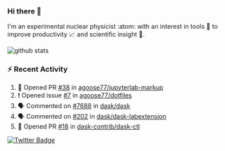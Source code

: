 ### Hi there 👋 

I'm an experimental nuclear physicist :atom: with an interest in tools :wrench: to improve productivity :chart_with_upwards_trend: and scientific insight :telescope:.

![github stats](https://github-readme-stats.vercel.app/api?username=agoose77&show_icons=true&hide_rank=true&hide_title=true&bg_color=30,e76445,904e95&text_color=efe3ec&icon_color=efe3ec)
<!--
**agoose77/agoose77** is a ✨ _special_ ✨ repository because its `README.md` (this file) appears on your GitHub profile.

Here are some ideas to get you started:

- 🔭 I’m currently working on ...
- 🌱 I’m currently learning ...
- 👯 I’m looking to collaborate on ...
- 🤔 I’m looking for help with ...
- 💬 Ask me about ...
- 📫 How to reach me: ...
- 😄 Pronouns: ...
- ⚡ Fun fact: ...
-->

### :zap: Recent Activity
<!--START_SECTION:activity-->
1. 💪 Opened PR [#38](https://github.com/agoose77/jupyterlab-markup/pull/38) in [agoose77/jupyterlab-markup](https://github.com/agoose77/jupyterlab-markup)
2. ❗️ Opened issue [#7](https://github.com/agoose77/dotfiles/issues/7) in [agoose77/dotfiles](https://github.com/agoose77/dotfiles)
3. 🗣 Commented on [#7688](https://github.com/dask/dask/issues/7688) in [dask/dask](https://github.com/dask/dask)
4. 🗣 Commented on [#202](https://github.com/dask/dask-labextension/issues/202) in [dask/dask-labextension](https://github.com/dask/dask-labextension)
5. 💪 Opened PR [#18](https://github.com/dask-contrib/dask-ctl/pull/18) in [dask-contrib/dask-ctl](https://github.com/dask-contrib/dask-ctl)
<!--END_SECTION:activity-->


[![Twitter Badge](https://img.shields.io/twitter/follow/agoose77?style=flat-square&logo=Twitter&logoColor=white&color=cornflowerblue)](https://twitter.com/agoose77)
